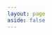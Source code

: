 ```yaml
---
layout: page
aside: false
---
```

<script setup>
import {
  VPTeamPage,
  VPTeamPageTitle,
  VPTeamMembers
} from 'vitepress/theme';

const members = [
  {
    avatar: 'http://q.qlogo.cn/headimg_dl?dst_uin=1471326733&spec=640&img_type=jpg',
    name: '二木',
    title: 'Creator',
    links: [
      { icon: 'github', link: 'https://github.com/woshiermuqwq' },
    ]
  },
  {
    avatar: 'http://q.qlogo.cn/headimg_dl?dst_uin=1523165110&spec=640&img_type=jpg',
    name: '枫溪',
    title: 'Developer',
    links: [
      { icon: 'github', link: 'https://github.com/FxRayHughes' },
    ]
  },
]
</script>

<VPTeamPage>
  <VPTeamMembers
    :members="members"
  />
  <VPTeamPageTitle>
    <template #lead>
      仅展示核心开发成员
    </template>
  </VPTeamPageTitle>
</VPTeamPage>